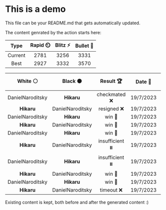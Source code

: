 # This is a demo

This file can be your README.md that gets automatically updated.

The content genrated by the action starts here:

<!--START_SECTION:chessStats-->
<!-- Automatically generated with https://github.com/Balastrong/chess-stats-action -->

| Type | Rapid ⏲️ | Blitz ⚡ | Bullet 🔫 |
|:---:|:---:|:---:|:---:|
| Current | 2781 | 3256 | 3331 |
| Best | 2927 | 3332 | 3570 |

| White ⚪ | Black ⚫ | Result 🏆 | Date 📅 | Position 🗺️ | Type 🕕 |
|:---:|:---:|:---:|:---:|:---:|:---:|
| DanielNaroditsky | **Hikaru** | checkmated ❌ | 19/7/2023 | <a href="http://www.ee.unb.ca/cgi-bin/tervo/fen.pl?select=8/6Q1/5B1k/8/6P1/5p1P/1P3P1K/8 b - -">Link</a> | Bullet |
| **Hikaru** | DanielNaroditsky | resigned ❌ | 19/7/2023 | <a href="http://www.ee.unb.ca/cgi-bin/tervo/fen.pl?select=2k4r/ppp3q1/3pppn1/2b3rp/3PPR1Q/6NP/PPP1N1P1/R6K w - -">Link</a> | Bullet |
| DanielNaroditsky | **Hikaru** | win 🥇 | 19/7/2023 | <a href="http://www.ee.unb.ca/cgi-bin/tervo/fen.pl?select=8/8/p2r4/4k3/p3p2p/P1P4P/1PK5/4b3 w - -">Link</a> | Bullet |
| **Hikaru** | DanielNaroditsky | win 🥇 | 19/7/2023 | <a href="http://www.ee.unb.ca/cgi-bin/tervo/fen.pl?select=r7/5pp1/6kp/8/3P4/R1PK1P1P/P7/8 w - -">Link</a> | Bullet |
| DanielNaroditsky | **Hikaru** | win 🥇 | 19/7/2023 | <a href="http://www.ee.unb.ca/cgi-bin/tervo/fen.pl?select=8/1r3pp1/4pk1p/1p6/n1P5/2R2P2/P5KP/8 w - -">Link</a> | Bullet |
| **Hikaru** | DanielNaroditsky | insufficient ⏸️ | 19/7/2023 | <a href="http://www.ee.unb.ca/cgi-bin/tervo/fen.pl?select=8/8/2k5/8/K7/8/8/8 w - -">Link</a> | Bullet |
| DanielNaroditsky | **Hikaru** | insufficient ⏸️ | 19/7/2023 | <a href="http://www.ee.unb.ca/cgi-bin/tervo/fen.pl?select=8/8/8/8/6K1/4k3/8/8 b - -">Link</a> | Bullet |
| **Hikaru** | DanielNaroditsky | win 🥇 | 19/7/2023 | <a href="http://www.ee.unb.ca/cgi-bin/tervo/fen.pl?select=r3r3/pQ1bkppp/2nb4/8/4PB2/1Bq2N2/P1P3PP/3R1K1R b - -">Link</a> | Bullet |
| DanielNaroditsky | **Hikaru** | win 🥇 | 19/7/2023 | <a href="http://www.ee.unb.ca/cgi-bin/tervo/fen.pl?select=4r1k1/1p1bppb1/nq1p2pp/3P4/p6r/5B1P/PP1QNPP1/3RR2K w - -">Link</a> | Bullet |
| **Hikaru** | DanielNaroditsky | timeout ❌ | 19/7/2023 | <a href="http://www.ee.unb.ca/cgi-bin/tervo/fen.pl?select=N3Q3/6bk/2p3p1/p2p1bBp/7P/RBPq4/1Pr5/3KR3 w - -">Link</a> | Bullet |

<!--END_SECTION:chessStats-->

Existing content is kept, both before and after the generated content :)
